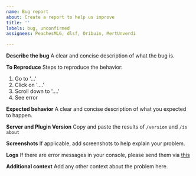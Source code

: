 ```yaml
---
name: Bug report
about: Create a report to help us improve
title: ''
labels: bug, unconfirmed
assignees: PeachesMLG, dlsf, Oribuin, MertUnverdi

---
```


**Describe the bug**
A clear and concise description of what the bug is.

**To Reproduce**
Steps to reproduce the behavior:
1. Go to '...'
2. Click on '....'
3. Scroll down to '....'
4. See error

**Expected behavior**
A clear and concise description of what you expected to happen.

**Server and Plugin Version**
Copy and paste the results of `/version` and `/is about`

**Screenshots**
If applicable, add screenshots to help explain your problem.

**Logs**
If there are error messages in your console, please send them via [this](https://mclo.gs)

**Additional context**
Add any other context about the problem here.
